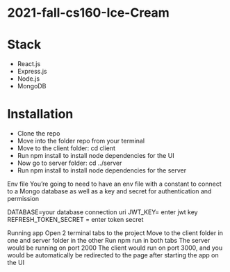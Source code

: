 # 2021-fall-cs160-Ice-Cream

# Stack

- React.js
- Express.js
- Node.js
- MongoDB

# Installation

- Clone the repo
- Move into the folder repo from your terminal
- Move to the client folder: cd client
- Run npm install to install node dependencies for the UI
- Now go to server folder: cd ../server
- Run npm install to install node dependencies for the server

Env file
You’re going to need to have an env file with a constant to connect to a Mongo database as well as a key and secret for authentication and permission

DATABASE=your database connection uri
JWT_KEY= enter jwt key
REFRESH_TOKEN_SECRET = enter token secret

Running app
Open 2 terminal tabs to the project
Move to the client folder in one and server folder in the other
Run npm run in both tabs
The server would be running on port 2000
The client would run on port 3000, and you would be automatically be redirected to the page after starting the app on the UI
